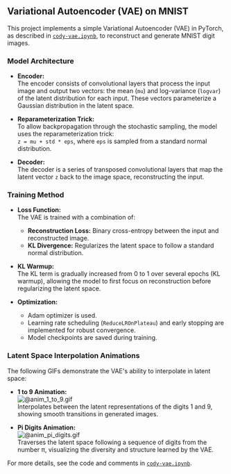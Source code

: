 ## Variational Autoencoder (VAE) on MNIST

This project implements a simple Variational Autoencoder (VAE) in PyTorch, as described in [`cody-vae.ipynb`](cody-vae.ipynb), to reconstruct and generate MNIST digit images.

### Model Architecture

- **Encoder:**  
  The encoder consists of convolutional layers that process the input image and output two vectors: the mean (`mu`) and log-variance (`logvar`) of the latent distribution for each input. These vectors parameterize a Gaussian distribution in the latent space.

- **Reparameterization Trick:**  
  To allow backpropagation through the stochastic sampling, the model uses the reparameterization trick:  
  `z = mu + std * eps`, where `eps` is sampled from a standard normal distribution.

- **Decoder:**  
  The decoder is a series of transposed convolutional layers that map the latent vector `z` back to the image space, reconstructing the input.

### Training Method

- **Loss Function:**  
  The VAE is trained with a combination of:
  - **Reconstruction Loss:** Binary cross-entropy between the input and reconstructed image.
  - **KL Divergence:** Regularizes the latent space to follow a standard normal distribution.

- **KL Warmup:**  
  The KL term is gradually increased from 0 to 1 over several epochs (KL warmup), allowing the model to first focus on reconstruction before regularizing the latent space.

- **Optimization:**  
  - Adam optimizer is used.
  - Learning rate scheduling (`ReduceLROnPlateau`) and early stopping are implemented for robust convergence.
  - Model checkpoints are saved during training.

### Latent Space Interpolation Animations

The following GIFs demonstrate the VAE's ability to interpolate in latent space:

- **1 to 9 Animation:**  
  ![@anim_1_to_9.gif](anim_1_to_9.gif)  
  Interpolates between the latent representations of the digits 1 and 9, showing smooth transitions in generated images.

- **Pi Digits Animation:**  
  ![@anim_pi_digits.gif](anim_pi_digits.gif)  
  Traverses the latent space following a sequence of digits from the number π, visualizing the diversity and structure learned by the VAE.

For more details, see the code and comments in [`cody-vae.ipynb`](cody-vae.ipynb).
